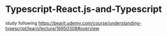 # Typescript-React.js-and-Typescript
study following https://bearit.udemy.com/course/understanding-typescript/learn/lecture/16950308#overview

